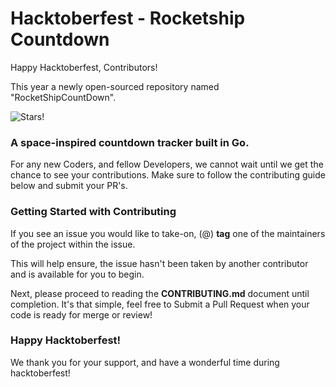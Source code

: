 # Hacktoberfest - Rocketship Countdown

Happy Hacktoberfest, Contributors! 

This year a newly open-sourced repository named "RocketShipCountDown". 

![Stars!](https://images.unsplash.com/photo-1417577097439-425fb7dec05e?ixlib=rb-1.2.1&ixid=MnwxMjA3fDB8MHxwaG90by1wYWdlfHx8fGVufDB8fHx8&auto=format&fit=crop&w=1332&q=80 "Stars")
 
### A space-inspired countdown tracker built in Go. 

For any new Coders, and fellow Developers, we cannot wait until we get the chance to see your contributions. Make sure to follow the contributing guide below and  submit your PR's. 

### Getting Started with Contributing  

If you see an issue you would like to take-on, (@) **tag** one of the maintainers of the project within the issue. 

This will help ensure, the issue hasn't been taken by another contributor and is available for you to begin.  

Next, please proceed to reading the **CONTRIBUTING.md** document until completion. It's that simple, feel free to Submit a Pull Request when your code is ready for merge or review!

### Happy Hacktoberfest!

We thank you for your support, and have a wonderful time during hacktoberfest!
